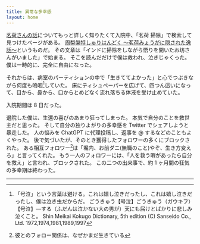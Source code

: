 ```yaml
---
title: 異常な多幸感
layout: home
---
```

[茗荷さんの話](https://www.youtube.com/watch?v=pXriRFsuYD8&t=637s)についてもっと詳しく知りたくて入院中、「茗荷 掃除」で検索して見つけたページがある。
[周梨槃特しゅりはんどく ～茗荷みょうがに隠された逸話～](https://yakushiji.or.jp/column/20211018/)というものだ。
その文章は「インドに掃除をしながら悟りを開いたお坊さんがいました」で始まる。
そこを読んだだけで僕は救われ、泣きじゃくった。
僕は一時的に、完全に自由になった。

それからは、病室のパーティションの中で「生きててよかった」と心でつぶきながら何度も嗚咽[^1]していた。
床にティシュペーパーを広げて、四つん這いになって、目から、鼻から、口からとめどなく流れ落ちる体液を受け止めていた。

入院期間は 8 日だった。

退院した僕は、生還の喜びのあまり狂ってしまった。
本気で自分のことを救世主だと思った。
そして自分の独りよがりの多幸感を Twitter でシェアしようと暴走した。
人の悩みを ChatGPT に代理投稿し、返事を @ するなどのこともよくやった。
後で気づいたが、そのとき獲得したフォロワーの多くにブロックされた。
ある相互フォロワー[^2]は「堀内、お前ダニ(無職のこと)やぞ、生き方変えろ」と言ってくれた。
もう一人のフォロワーには、「人を救う暇があったら自分を救え」と言われ、ブロックされた。
この二つの出来事で、約 1 ヶ月間の狂気の多幸期は終わった。

----

[^1]: 「号泣」という言葉は避ける。これは嬉し泣きだったし、これは嬉し泣きだったし、僕は泣き虫だからだ。
ごうきゅう【号泣】ごうきゅう（ガウキフ）【号泣】―する（ふだんは泣かない大の男が）天にも届けとばかりに悲しみ泣くこと。
Shin Meikai Kokugo Dictionary, 5th edition (C) Sanseido Co., Ltd. 1972,1974,1981,1989,1997

[^2]: 彼とのフォロー関係は、なぜかまだ生きている